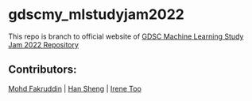 # gdscmy_mlstudyjam2022
This repo is branch to official website of [GDSC Machine Learning Study Jam 2022 Repository](https://github.com/Google-Developer-Student-Club-Malaysia/Google-Developer-Student-Club-Malaysia.github.io)


## Contributors:
[Mohd Fakruddin](https://github.com/mfakhruddin391) | [Han Sheng](https://github.com/hansheng0512) | [Irene Too](https://github.com/irenetwoo)


